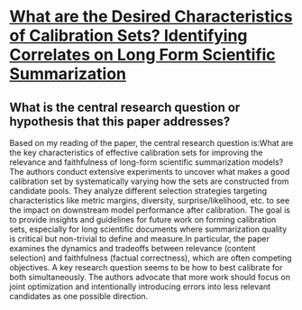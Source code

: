 # [What are the Desired Characteristics of Calibration Sets? Identifying   Correlates on Long Form Scientific Summarization](https://arxiv.org/abs/2305.07615)

## What is the central research question or hypothesis that this paper addresses?

Based on my reading of the paper, the central research question is:What are the key characteristics of effective calibration sets for improving the relevance and faithfulness of long-form scientific summarization models?The authors conduct extensive experiments to uncover what makes a good calibration set by systematically varying how the sets are constructed from candidate pools. They analyze different selection strategies targeting characteristics like metric margins, diversity, surprise/likelihood, etc. to see the impact on downstream model performance after calibration. The goal is to provide insights and guidelines for future work on forming calibration sets, especially for long scientific documents where summarization quality is critical but non-trivial to define and measure.In particular, the paper examines the dynamics and tradeoffs between relevance (content selection) and faithfulness (factual correctness), which are often competing objectives. A key research question seems to be how to best calibrate for both simultaneously. The authors advocate that more work should focus on joint optimization and intentionally introducing errors into less relevant candidates as one possible direction.
